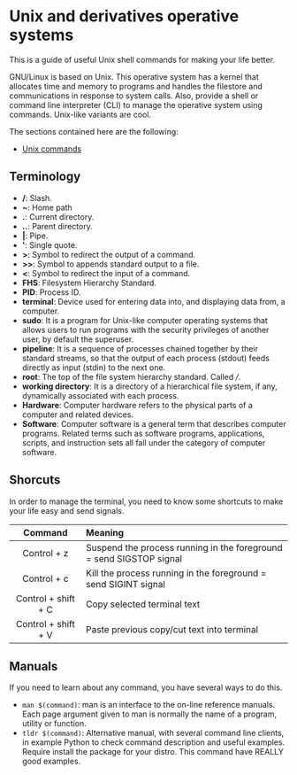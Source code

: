 # Unix and derivatives operative systems

This is a guide of useful Unix shell commands for making your life better.

GNU/Linux is based on Unix. This operative system has a kernel that allocates time and memory to programs and handles the filestore and communications in response to system calls. Also, provide a shell or command line interpreter (CLI) to manage the operative system using commands. Unix-like variants are cool.

The sections contained here are the following:

* [Unix commands](/unix/commands.md)

## Terminology

* **/**: Slash.
* **~**: Home path
* **.**: Current directory.
* **..**: Parent directory.
* **|**: Pipe.
* **'**: Single quote.
* **>**: Symbol to redirect the output of a command.
* **>>**: Symbol to appends standard output to a file.
* **<**: Symbol to redirect the input of a command.
* **FHS**: Filesystem Hierarchy Standard.
* **PID**: Process ID.
* **terminal**: Device used for entering data into, and displaying data from, a computer.
* **sudo**: It is a program for Unix-like computer operating systems that allows users to run programs with the security privileges of another user, by default the superuser.
* **pipeline**: It is a sequence of processes chained together by their standard streams, so that the output of each process (stdout) feeds directly as input (stdin) to the next one.
* **root**: The top of the file system hierarchy standard. Called */*.
* **working directory**: It is a directory of a hierarchical file system, if any, dynamically associated with each process.
* **Hardware**: Computer hardware refers to the physical parts of a computer and related devices.
* **Software**: Computer software is a general term that describes computer programs. Related terms such as software programs, applications, scripts, and instruction sets all fall under the category of computer software.

## Shorcuts

In order to manage the terminal, you need to know some shortcuts to make your life easy and send signals.

| Command   | Meaning |
|:----------:|:-------------|
| Control + z | Suspend the process running in the foreground = send SIGSTOP signal |
| Control + c | Kill the process running in the foreground = send SIGINT signal |
| Control + shift + C | Copy selected terminal text |
| Control + shift + V | Paste previous copy/cut text into terminal |

## Manuals

If you need to learn about any command, you have several ways to do this.

* ```man $(command)```: man is an interface to the on-line reference manuals. Each page argument given to man is normally the name of a program, utility or function.
* ```tldr $(command)```: Alternative manual, with several command line clients, in example Python to check command description and useful examples. Require install the package for your distro. This command have REALLY good examples.
